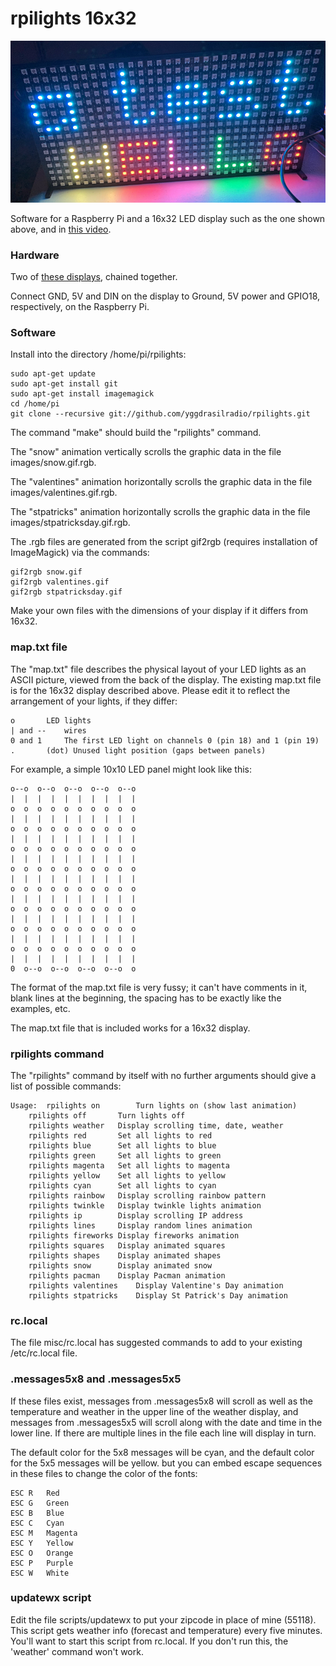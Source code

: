 rpilights 16x32
==========

![](misc/title.jpg)

Software for a Raspberry Pi and a 16x32 LED
display such as the one shown above,
and in [this video](https://www.youtube.com/watch?v=XgLVOO9Eu0).

### Hardware

Two of [these displays](https://www.amazon.com/gp/product/B01DC0IPVU),
chained together.

Connect GND, 5V and DIN on the display to Ground, 5V power and GPIO18, respectively, on the Raspberry Pi.

### Software

Install into the directory /home/pi/rpilights:

	sudo apt-get update
	sudo apt-get install git
	sudo apt-get install imagemagick
	cd /home/pi
	git clone --recursive git://github.com/yggdrasilradio/rpilights.git

The command "make" should build the "rpilights" command.

The "snow" animation vertically scrolls the graphic data in the file images/snow.gif.rgb.

The "valentines" animation horizontally scrolls the graphic data in the file images/valentines.gif.rgb.

The "stpatricks" animation horizontally scrolls the graphic data in the file images/stpatricksday.gif.rgb.

The .rgb files are generated from the script gif2rgb (requires installation
of ImageMagick) via the commands:

	gif2rgb snow.gif
	gif2rgb valentines.gif
	gif2rgb stpatricksday.gif

Make your own files with the dimensions of your display if it differs from 16x32.

### map.txt file

The "map.txt" file describes the physical layout of your LED lights as an ASCII picture, viewed from the back of the display.
The existing map.txt file is for the 16x32 display described above.
Please edit it to reflect the arrangement of your lights, if they differ:

	o		LED lights
	| and --	wires
	0 and 1		The first LED light on channels 0 (pin 18) and 1 (pin 19)
	.		(dot) Unused light position (gaps between panels)

For example, a simple 10x10 LED panel might look like this:

	o--o  o--o  o--o  o--o  o--o
	|  |  |  |  |  |  |  |  |  |
	o  o  o  o  o  o  o  o  o  o
	|  |  |  |  |  |  |  |  |  |
	o  o  o  o  o  o  o  o  o  o
	|  |  |  |  |  |  |  |  |  |
	o  o  o  o  o  o  o  o  o  o
	|  |  |  |  |  |  |  |  |  |
	o  o  o  o  o  o  o  o  o  o
	|  |  |  |  |  |  |  |  |  |
	o  o  o  o  o  o  o  o  o  o
	|  |  |  |  |  |  |  |  |  |
	o  o  o  o  o  o  o  o  o  o
	|  |  |  |  |  |  |  |  |  |
	o  o  o  o  o  o  o  o  o  o
	|  |  |  |  |  |  |  |  |  |
	o  o  o  o  o  o  o  o  o  o
	|  |  |  |  |  |  |  |  |  |
	0  o--o  o--o  o--o  o--o  o

The format of the map.txt file is very fussy; it can't have comments in it, blank lines at the beginning, the spacing has to be exactly like
the examples, etc.

The map.txt file that is included works for a 16x32 display.

### rpilights command

The "rpilights" command by itself with no further arguments should give a list of possible commands:


	Usage:	rpilights on		Turn lights on (show last animation)
		rpilights off		Turn lights off
		rpilights weather	Display scrolling time, date, weather
		rpilights red		Set all lights to red
		rpilights blue		Set all lights to blue
		rpilights green		Set all lights to green
		rpilights magenta	Set all lights to magenta
		rpilights yellow	Set all lights to yellow
		rpilights cyan		Set all lights to cyan
		rpilights rainbow	Display scrolling rainbow pattern
		rpilights twinkle	Display twinkle lights animation
		rpilights ip		Display scrolling IP address
		rpilights lines		Display random lines animation
		rpilights fireworks	Display fireworks animation
		rpilights squares	Display animated squares
		rpilights shapes	Display animated shapes
		rpilights snow		Display animated snow
		rpilights pacman	Display Pacman animation
		rpilights valentines	Display Valentine's Day animation
		rpilights stpatricks	Display St Patrick's Day animation

### rc.local

The file misc/rc.local has suggested commands to add to your existing /etc/rc.local file.

### .messages5x8 and .messages5x5

If these files exist, messages from .messages5x8 will scroll as well as the temperature and weather in the upper line
of the weather display, and messages from .messages5x5 will scroll along with the date and time in the lower line.  If
there are multiple lines in the file each line will display in turn.

The default color for the 5x8 messages will be cyan, and the default color for the 5x5 messages will be yellow. but you can embed
escape sequences in these files to change the color of the fonts:

	ESC R	Red
	ESC G	Green
	ESC B	Blue
	ESC C	Cyan
	ESC M	Magenta
	ESC Y	Yellow
	ESC O	Orange
	ESC P	Purple
	ESC W	White

### updatewx script

Edit the file scripts/updatewx to put your zipcode in place of mine (55118).
This script gets weather info (forecast and temperature) every five minutes.
You'll want to start this script from rc.local.  If you don't run this, the 'weather' command won't work.
